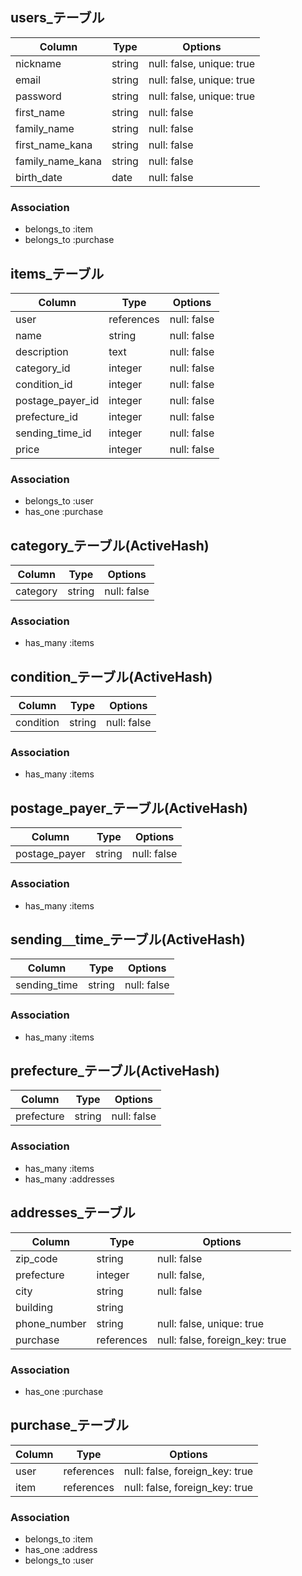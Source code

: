 ## users_テーブル

| Column            | Type       | Options                        |
| ----------------- | ---------- | ------------------------------ |
| nickname          | string     | null: false, unique: true      |
| email             | string     | null: false, unique: true      |
| password          | string     | null: false, unique: true      |
| first_name        | string     | null: false                    |
| family_name       | string     | null: false                    |
| first_name_kana   | string     | null: false                    |
| family_name_kana  | string     | null: false                    |
| birth_date          | date       | null: false                    |

### Association
- belongs_to :item
- belongs_to :purchase

## items_テーブル

| Column                   | Type           | Options                       |
| ------------------------ | -------------- | ----------------------------- |
| user                     | references     | null: false                   |
| name                     | string         | null: false                   |
| description              | text           | null: false                   |
| category_id              | integer        | null: false                   |
| condition_id             | integer        | null: false                   |
| postage_payer_id         | integer        | null: false                   |
| prefecture_id            | integer        | null: false                   |
| sending_time_id          | integer        | null: false                   |
| price                    | integer        | null: false                   |

### Association
- belongs_to :user
- has_one :purchase


## category_テーブル(ActiveHash)

| Column   | Type       | Options        |
| ---------| ---------- | -------------- |
| category | string     | null: false    |


### Association
- has_many :items

## condition_テーブル(ActiveHash)

| Column    | Type       | Options                       |
| --------- | ---------- | ----------------------------- |
| condition | string     | null: false                   |


### Association
- has_many :items

## postage_payer_テーブル(ActiveHash)

| Column        | Type       | Options                       |
| ------------- | ---------- | ----------------------------- |
| postage_payer | string     | null: false                   |


### Association
- has_many :items

## sending＿time_テーブル(ActiveHash)

| Column       | Type       | Options                       |
| ------------ | ---------- | ----------------------------- |
| sending_time | string     | null: false                   |


### Association
- has_many :items

## prefecture_テーブル(ActiveHash)

| Column       | Type       | Options                       |
| ------------ | ---------- | ----------------------------- |
| prefecture   | string     | null: false                   |


### Association
- has_many :items
- has_many :addresses

## addresses_テーブル

| Column                   | Type           | Options                       |
| ------------------------ | -------------- | ----------------------------- |
| zip_code                 | string         | null: false                   |
| prefecture               | integer        | null: false,                  |
| city                     | string         | null: false                   |
| building                 | string         |                               |
| phone_number             | string         | null: false, unique: true     |
| purchase                 | references     | null: false, foreign_key: true|

### Association
- has_one :purchase

## purchase_テーブル

| Column    | Type       | Options                       |
| --------- | ---------- | ----------------------------- |
| user      | references | null: false, foreign_key: true|
| item      | references | null: false, foreign_key: true|

### Association
- belongs_to :item
- has_one    :address
- belongs_to :user